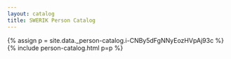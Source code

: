 ```yaml
---
layout: catalog
title: SWERIK Person Catalog
---
```

{% assign p = site.data._person-catalog.i-CNBy5dFgNNyEozHVpAj93c %}
{% include person-catalog.html p=p %}

